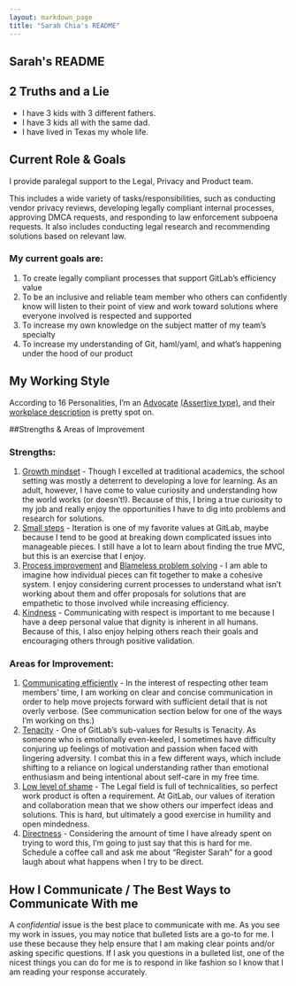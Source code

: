 ```yaml
---
layout: markdown_page
title: "Sarah Chia's README"
---
```


## Sarah's README

## 2 Truths and a Lie
- I have 3 kids with 3 different fathers.
- I have 3 kids all with the same dad.
- I have lived in Texas my whole life.

## Current Role & Goals
I provide paralegal support to the Legal, Privacy and Product team.

This includes a wide variety of tasks/responsibilities, such as conducting vendor privacy reviews, developing legally compliant internal processes, approving DMCA requests, and responding to law enforcement subpoena requests. It also includes conducting legal research and recommending solutions based on relevant law.

### My current goals are:
1. To create legally compliant processes that support GitLab’s efficiency value
1. To be an inclusive and reliable team member who others can confidently know will listen to their point of view and work toward solutions where everyone involved is respected and supported
1. To increase my own knowledge on the subject matter of my team’s specialty
1. To increase my understanding of Git, haml/yaml, and what’s happening under the hood of our product

## My Working Style
According to 16 Personalities, I’m an [Advocate](https://www.16personalities.com/infj-personality) [(Assertive type)](https://www.16personalities.com/articles/assertive-advocate-infj-a-vs-turbulent-advocate-infj-t), and their [workplace description](https://www.16personalities.com/infjs-at-work) is pretty spot on. 

##Strengths & Areas of Improvement

### Strengths:
1. [Growth mindset](https://about.gitlab.com/handbook/values/#growth-mindset) - Though I excelled at traditional academics, the school setting was mostly a deterrent to developing a love for learning. As an adult, however, I have come to value curiosity and understanding how the world works (or doesn’t!). Because of this, I bring a true curiosity to my job and really enjoy the opportunities I have to dig into problems and research for solutions.
1. [Small steps](https://about.gitlab.com/handbook/values/#minimal-viable-change-mvc) - Iteration is one of my favorite values at GitLab, maybe because I tend to be good at breaking down complicated issues into manageable pieces. I still have a lot to learn about finding the true MVC, but this is an exercise that I enjoy.
1. [Process improvement](https://about.gitlab.com/handbook/values/#focus-on-improvement) and [Blameless problem solving](https://about.gitlab.com/handbook/values/#focus-on-improvement) - I am able to imagine how individual pieces can fit together to make a cohesive system. I enjoy considering current processes to understand what isn’t working about them and offer proposals for solutions that are empathetic to those involved while increasing efficiency.
1. [Kindness](https://about.gitlab.com/handbook/values/#kindness) - Communicating with respect is important to me because I have a deep personal value that dignity is inherent in all humans. Because of this, I also enjoy helping others reach their goals and encouraging others through positive validation.

### Areas for Improvement:
1. [Communicating efficiently](https://about.gitlab.com/handbook/values/#short-verbal-answers) - In the interest of respecting other team members’ time, I am working on clear and concise communication in order to help move projects forward with sufficient detail that is not overly verbose. (See communication section below for one of the ways I’m working on ths.)
1. [Tenacity](https://about.gitlab.com/handbook/values/#tenacity) - One of GitLab’s sub-values for Results is Tenacity. As someone who is emotionally even-keeled, I sometimes have difficulty conjuring up feelings of motivation and passion when faced with lingering adversity. I combat this in a few different ways, which include shifting to a reliance on logical understanding rather than emotional enthusiasm and being intentional about self-care in my free time.
1. [Low level of shame](https://about.gitlab.com/handbook/values/#low-level-of-shame) - The Legal field is full of technicalities, so perfect work product is often a requirement. At GitLab, our values of iteration and collaboration mean that we show others our imperfect ideas and solutions. This is hard, but ultimately a good exercise in humility and open mindedness. 
1. [Directness](https://about.gitlab.com/handbook/values/#directness) - Considering the amount of time I have already spent on trying to word this, I’m going to just say that this is hard for me. Schedule a coffee call and ask me about “Register Sarah” for a good laugh about what happens when I try to be direct. 


## How I Communicate / The Best Ways to Communicate With me
A *confidential* issue is the best place to communicate with me. As you see my work in issues, you may notice that bulleted lists are a go-to for me. I use these because they help ensure that I am making clear points and/or asking specific questions. If I ask you questions in a bulleted list, one of the nicest things you can do for me is to respond in like fashion so I know that I am reading your response accurately.
